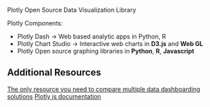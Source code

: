 Plotly Open Source Data Visualization Library

Plotly Components:
- Plotly Dash -> Web based analytic apps in Python, R
- Plotly Chart Studio -> Interactive web charts in **D3.js** and **Web GL**
- Plotly Open source graphing libraries in **Python**, **R**, **Javascript**


## Additional Resources
[The only resource you need to compare multiple data dashboarding solutions](https://www.datarevenue.com/en-blog/data-dashboarding-streamlit-vs-dash-vs-shiny-vs-voila)
[Plotly js documentation](https://plotly.com/javascript)
